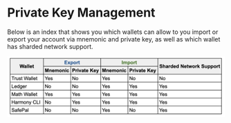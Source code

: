 # Private Key Management

Below is an index that shows you which wallets can allow to you import or export your account via mnemonic and private key, as well as which wallet has sharded network support.

![](../.gitbook/assets/screen-shot-2020-01-22-at-11.22.49-am.png)

